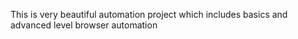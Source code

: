 This is very beautiful automation project which includes basics and advanced level browser automation
